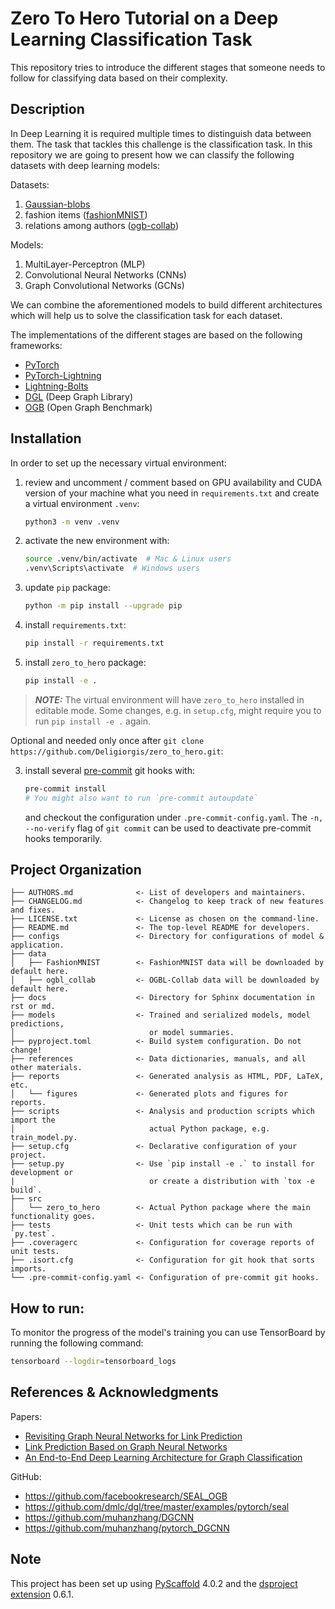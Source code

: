 # Zero To Hero Tutorial on a Deep Learning Classification Task

This repository tries to introduce the different stages
that someone needs to follow for classifying data based on their complexity.

## Description

In Deep Learning it is required multiple times to distinguish data between them.
The task that tackles this challenge is the classification task.
In this repository we are going to present how we can classify
the following datasets with deep learning models:

Datasets:
1. [Gaussian-blobs]
2. fashion items ([fashionMNIST])
3. relations among authors ([ogb-collab])

Models:
1. MultiLayer-Perceptron (MLP)
2. Convolutional Neural Networks (CNNs)
3. Graph Convolutional Networks (GCNs)

We can combine the aforementioned models to build different architectures which
will help us to solve the classification task for each dataset.

The implementations of the different stages are based on the following frameworks:
 - [PyTorch]
 - [PyTorch-Lightning]
 - [Lightning-Bolts]
 - [DGL] (Deep Graph Library)
 - [OGB] (Open Graph Benchmark)

## Installation

In order to set up the necessary virtual environment:

1. review and uncomment / comment based on GPU availability and CUDA version
of your machine what you need in `requirements.txt`
and create a virtual environment `.venv`:
   ```bash
   python3 -m venv .venv
   ```
2. activate the new environment with:
   ```bash
   source .venv/bin/activate  # Mac & Linux users
   .venv\Scripts\activate  # Windows users
   ```
3. update `pip` package:
   ```bash
   python -m pip install --upgrade pip
   ```
4. install `requirements.txt`:
   ```bash
   pip install -r requirements.txt
   ```
5. install `zero_to_hero` package:
   ```bash
   pip install -e .
   ```
> **_NOTE:_**  The virtual environment will have `zero_to_hero` installed in editable mode.
> Some changes, e.g. in `setup.cfg`, might require you to run `pip install -e .` again.

Optional and needed only once after `git clone https://github.com/Deligiorgis/zero_to_hero.git`:

3. install several [pre-commit] git hooks with:
   ```bash
   pre-commit install
   # You might also want to run `pre-commit autoupdate`
   ```
   and checkout the configuration under `.pre-commit-config.yaml`.
   The `-n, --no-verify` flag of `git commit` can be used to deactivate pre-commit hooks temporarily.

## Project Organization

```
├── AUTHORS.md              <- List of developers and maintainers.
├── CHANGELOG.md            <- Changelog to keep track of new features and fixes.
├── LICENSE.txt             <- License as chosen on the command-line.
├── README.md               <- The top-level README for developers.
├── configs                 <- Directory for configurations of model & application.
├── data
│   ├── FashionMNIST        <- FashionMNIST data will be downloaded by default here.
│   ├── ogbl_collab         <- OGBL-Collab data will be downloaded by default here.
├── docs                    <- Directory for Sphinx documentation in rst or md.
├── models                  <- Trained and serialized models, model predictions,
│                              or model summaries.
├── pyproject.toml          <- Build system configuration. Do not change!
├── references              <- Data dictionaries, manuals, and all other materials.
├── reports                 <- Generated analysis as HTML, PDF, LaTeX, etc.
│   └── figures             <- Generated plots and figures for reports.
├── scripts                 <- Analysis and production scripts which import the
│                              actual Python package, e.g. train_model.py.
├── setup.cfg               <- Declarative configuration of your project.
├── setup.py                <- Use `pip install -e .` to install for development or
|                              or create a distribution with `tox -e build`.
├── src
│   └── zero_to_hero        <- Actual Python package where the main functionality goes.
├── tests                   <- Unit tests which can be run with `py.test`.
├── .coveragerc             <- Configuration for coverage reports of unit tests.
├── .isort.cfg              <- Configuration for git hook that sorts imports.
└── .pre-commit-config.yaml <- Configuration of pre-commit git hooks.
```

## How to run:

To monitor the progress of the model's training you can use
TensorBoard by running the following command:
```bash
tensorboard --logdir=tensorboard_logs
```

## References & Acknowledgments

Papers:

- [Revisiting Graph Neural Networks for Link Prediction]
- [Link Prediction Based on Graph Neural Networks]
- [An End-to-End Deep Learning Architecture for Graph Classification]

GitHub:

- https://github.com/facebookresearch/SEAL_OGB
- https://github.com/dmlc/dgl/tree/master/examples/pytorch/seal
- https://github.com/muhanzhang/DGCNN
- https://github.com/muhanzhang/pytorch_DGCNN

<!-- pyscaffold-notes -->

## Note

This project has been set up using [PyScaffold] 4.0.2 and the [dsproject extension] 0.6.1.

[pre-commit]: https://pre-commit.com/
[Jupyter]: https://jupyter.org/
[nbstripout]: https://github.com/kynan/nbstripout
[Google style]: http://google.github.io/styleguide/pyguide.html#38-comments-and-docstrings
[PyScaffold]: https://pyscaffold.org/
[dsproject extension]: https://github.com/pyscaffold/pyscaffoldext-dsproject
[fashionMNIST]: https://github.com/zalandoresearch/fashion-mnist
[ogb-collab]: https://ogb.stanford.edu/docs/linkprop/#ogbl-collab
[Gaussian-blobs]: https://scikit-learn.org/stable/modules/generated/sklearn.datasets.make_blobs.html
[PyTorch]: https://pytorch.org/
[OGB]: https://ogb.stanford.edu/
[DGL]: https://www.dgl.ai/
[PyTorch-Lightning]: https://www.pytorchlightning.ai/
[Lightning-Bolts]: https://lightning-bolts.readthedocs.io/en/latest/
[Link Prediction Based on Graph Neural Networks]: https://arxiv.org/abs/1802.09691
[Revisiting Graph Neural Networks for Link Prediction]: https://arxiv.org/abs/2010.16103
[An End-to-End Deep Learning Architecture for Graph Classification]: https://www.aaai.org/ocs/index.php/AAAI/AAAI18/paper/viewPaper/17146
